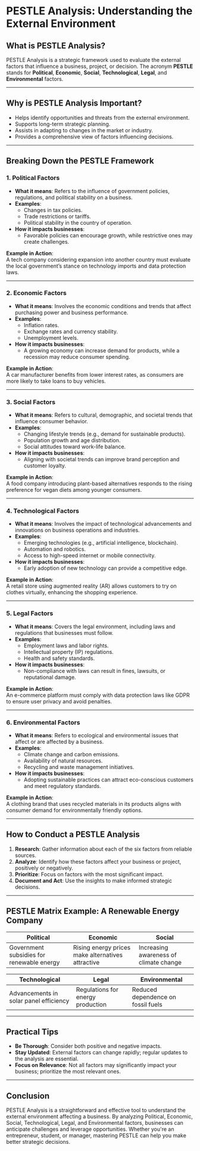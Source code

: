 # **PESTLE Analysis: Understanding the External Environment**

## **What is PESTLE Analysis?**
PESTLE Analysis is a strategic framework used to evaluate the external factors that influence a business, project, or decision. The acronym **PESTLE** stands for **Political**, **Economic**, **Social**, **Technological**, **Legal**, and **Environmental** factors.

---

## **Why is PESTLE Analysis Important?**
- Helps identify opportunities and threats from the external environment.
- Supports long-term strategic planning.
- Assists in adapting to changes in the market or industry.
- Provides a comprehensive view of factors influencing decisions.

---

## **Breaking Down the PESTLE Framework**

### **1. Political Factors**
   - **What it means**: Refers to the influence of government policies, regulations, and political stability on a business.
   - **Examples**:
     - Changes in tax policies.
     - Trade restrictions or tariffs.
     - Political stability in the country of operation.
   - **How it impacts businesses**:
     - Favorable policies can encourage growth, while restrictive ones may create challenges.

   **Example in Action**:  
   A tech company considering expansion into another country must evaluate the local government’s stance on technology imports and data protection laws.

---

### **2. Economic Factors**
   - **What it means**: Involves the economic conditions and trends that affect purchasing power and business performance.
   - **Examples**:
     - Inflation rates.
     - Exchange rates and currency stability.
     - Unemployment levels.
   - **How it impacts businesses**:
     - A growing economy can increase demand for products, while a recession may reduce consumer spending.

   **Example in Action**:  
   A car manufacturer benefits from lower interest rates, as consumers are more likely to take loans to buy vehicles.

---

### **3. Social Factors**
   - **What it means**: Refers to cultural, demographic, and societal trends that influence consumer behavior.
   - **Examples**:
     - Changing lifestyle trends (e.g., demand for sustainable products).
     - Population growth and age distribution.
     - Social attitudes toward work-life balance.
   - **How it impacts businesses**:
     - Aligning with societal trends can improve brand perception and customer loyalty.

   **Example in Action**:  
   A food company introducing plant-based alternatives responds to the rising preference for vegan diets among younger consumers.

---

### **4. Technological Factors**
   - **What it means**: Involves the impact of technological advancements and innovations on business operations and industries.
   - **Examples**:
     - Emerging technologies (e.g., artificial intelligence, blockchain).
     - Automation and robotics.
     - Access to high-speed internet or mobile connectivity.
   - **How it impacts businesses**:
     - Early adoption of new technology can provide a competitive edge.

   **Example in Action**:  
   A retail store using augmented reality (AR) allows customers to try on clothes virtually, enhancing the shopping experience.

---

### **5. Legal Factors**
   - **What it means**: Covers the legal environment, including laws and regulations that businesses must follow.
   - **Examples**:
     - Employment laws and labor rights.
     - Intellectual property (IP) regulations.
     - Health and safety standards.
   - **How it impacts businesses**:
     - Non-compliance with laws can result in fines, lawsuits, or reputational damage.

   **Example in Action**:  
   An e-commerce platform must comply with data protection laws like GDPR to ensure user privacy and avoid penalties.

---

### **6. Environmental Factors**
   - **What it means**: Refers to ecological and environmental issues that affect or are affected by a business.
   - **Examples**:
     - Climate change and carbon emissions.
     - Availability of natural resources.
     - Recycling and waste management initiatives.
   - **How it impacts businesses**:
     - Adopting sustainable practices can attract eco-conscious customers and meet regulatory standards.

   **Example in Action**:  
   A clothing brand that uses recycled materials in its products aligns with consumer demand for environmentally friendly options.

---

## **How to Conduct a PESTLE Analysis**
1. **Research**: Gather information about each of the six factors from reliable sources.
2. **Analyze**: Identify how these factors affect your business or project, positively or negatively.
3. **Prioritize**: Focus on factors with the most significant impact.
4. **Document and Act**: Use the insights to make informed strategic decisions.

---

## **PESTLE Matrix Example: A Renewable Energy Company**

| **Political**             | **Economic**             | **Social**                      |
|---------------------------|--------------------------|----------------------------------|
| Government subsidies for renewable energy | Rising energy prices make alternatives attractive | Increasing awareness of climate change |

| **Technological**         | **Legal**               | **Environmental**               |
|---------------------------|--------------------------|----------------------------------|
| Advancements in solar panel efficiency | Regulations for energy production | Reduced dependence on fossil fuels |

---

## **Practical Tips**
- **Be Thorough**: Consider both positive and negative impacts.
- **Stay Updated**: External factors can change rapidly; regular updates to the analysis are essential.
- **Focus on Relevance**: Not all factors may significantly impact your business; prioritize the most relevant ones.

---

## **Conclusion**
PESTLE Analysis is a straightforward and effective tool to understand the external environment affecting a business. By analyzing Political, Economic, Social, Technological, Legal, and Environmental factors, businesses can anticipate challenges and leverage opportunities. Whether you're an entrepreneur, student, or manager, mastering PESTLE can help you make better strategic decisions.
